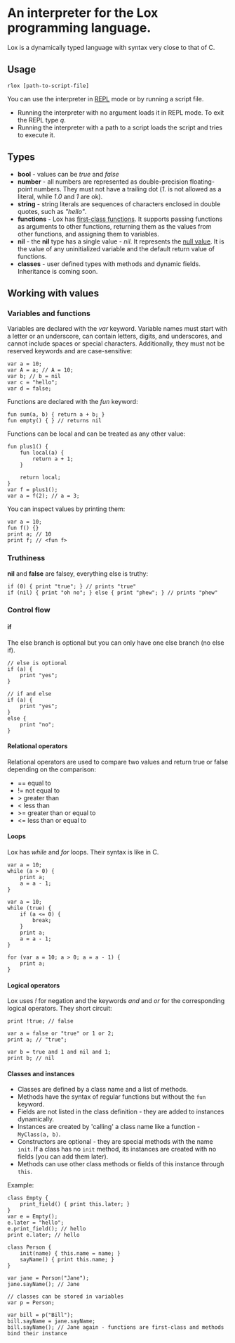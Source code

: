 # An interpreter for the Lox programming language.
Lox is a dynamically typed language with syntax very close to that of C.

## Usage
```
rlox [path-to-script-file]
```

You can use the interpreter in [REPL](https://en.wikipedia.org/wiki/Read%E2%80%93eval%E2%80%93print_loop) mode or by running a script file.  
- Running the interpreter with no argument loads it in REPL mode. To exit the REPL type *q*.
- Running the interpreter with a path to a script loads the script and tries to execute it.

## Types
- **bool** - values can be *true* and *false*
- **number** - all numbers are represented as double-precision floating-point numbers. They must not have a trailing dot (*1.* is not allowed as a literal, while *1.0* and *1* are ok).
- **string** - string literals are sequences of characters enclosed in double quotes, such as *"hello"*.
- **functions** - Lox has [first-class functions](https://en.wikipedia.org/wiki/First-class_function). It supports passing functions as arguments to other functions, returning them as the values from other functions, and assigning them to variables.
- **nil** - the **nil** type has a single value - *nil*. It represents the [null value](https://en.wikipedia.org/wiki/Nullable_type). It is the value of any uninitialized variable and the default return value of functions.
- **classes** - user defined types with methods and dynamic fields. Inheritance is coming soon.

## Working with values
### Variables and functions
Variables are declared with the *var* keyword. Variable names must start with a letter or an underscore, can contain letters, digits, and underscores, and cannot include spaces or special characters. Additionally, they must not be reserved keywords and are case-sensitive:
```
var a = 10;
var A = a; // A = 10;
var b; // b = nil
var c = "hello";
var d = false;
```
Functions are declared with the *fun* keyword:
```
fun sum(a, b) { return a + b; }
fun empty() { } // returns nil
```
Functions can be local and can be treated as any other value:
```
fun plus1() {
    fun local(a) {
        return a + 1;
    }

    return local;
}
var f = plus1();
var a = f(2); // a = 3;
```
You can inspect values by printing them:
```
var a = 10;
fun f() {}
print a; // 10
print f; // <fun f>

```

### Truthiness
**nil** and **false** are falsey, everything else is truthy:
```
if (0) { print "true"; } // prints "true"
if (nil) { print "oh no"; } else { print "phew"; } // prints "phew"
```

### Control flow
#### if
The else branch is optional but you can only have one else branch (no else if).
```
// else is optional
if (a) {
    print "yes";
}

// if and else
if (a) {
    print "yes";
}
else {
    print "no";
}
```

#### Relational operators
Relational operators are used to compare two values and return true or false depending on the comparison:

- == equal to
- != not equal to
- \> greater than
- < less than
- \>= greater than or equal to
- <= less than or equal to


#### Loops
Lox has *while* and *for* loops. Their syntax is like in C.
```
var a = 10;
while (a > 0) {
    print a;
    a = a - 1;
}

var a = 10;
while (true) {
    if (a <= 0) {
        break;
    }
    print a;
    a = a - 1;
}

for (var a = 10; a > 0; a = a - 1) {
    print a;
}
```

#### Logical operators
Lox uses *!* for negation and the keywords *and* and *or* for the corresponding logical operators. They short circuit:
```
print !true; // false

var a = false or "true" or 1 or 2;
print a; // "true";

var b = true and 1 and nil and 1;
print b; // nil
```

#### Classes and instances
* Classes are defined by a class name and a list of methods.
* Methods have the syntax of regular functions but without the `fun` keyword.
* Fields are not listed in the class definition - they are added to instances dynamically.
* Instances are created by 'calling' a class name like a function - `MyClass(a, b)`.
* Constructors are optional - they are special methods with the name `init`. If a class has no `init` method, its instances are created with no fields (you can add them later).
* Methods can use other class methods or fields of this instance through `this`. 

Example:
```
class Empty {
    print_field() { print this.later; }
}
var e = Empty();
e.later = "hello";
e.print_field(); // hello
print e.later; // hello

class Person {
    init(name) { this.name = name; }
    sayName() { print this.name; }
}

var jane = Person("Jane");
jane.sayName(); // Jane

// classes can be stored in variables
var p = Person;

var bill = p("Bill");
bill.sayName = jane.sayName;
bill.sayName(); // Jane again - functions are first-class and methods bind their instance
```

